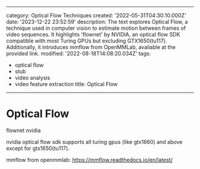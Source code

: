 ------
category: Optical Flow Techniques
created: '2022-05-31T04:30:10.000Z'
date: '2023-12-22 23:52:59'
description: The text explores Optical Flow, a technique used in computer vision to
  estimate motion between frames of video sequences. It highlights 'flownet' by NVIDIA,
  an optical flow SDK compatible with most Turing GPUs but excluding GTX1650(tu117).
  Additionally, it introduces mmflow from OpenMMLab, available at the provided link.
modified: '2022-08-18T14:08:20.034Z'
tags:
- optical flow
- stub
- video analysis
- video feature extraction
title: Optical Flow
------

# Optical Flow

flownet nvidia

nvidia optical flow sdk supports all turing gpus (like gtx1660) and above except for gtx1650(tu117).

mmflow from openmmlab:
https://mmflow.readthedocs.io/en/latest/

